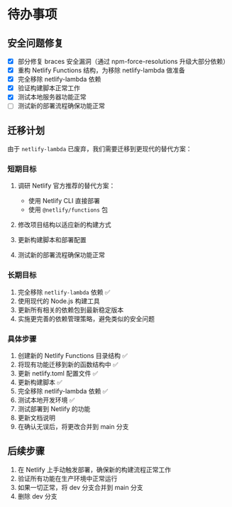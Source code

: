 # 待办事项

## 安全问题修复

- [x] 部分修复 braces 安全漏洞（通过 npm-force-resolutions 升级大部分依赖）
- [x] 重构 Netlify Functions 结构，为移除 netlify-lambda 做准备
- [x] 完全移除 netlify-lambda 依赖
- [x] 验证构建脚本正常工作
- [x] 测试本地服务器功能正常
- [ ] 测试新的部署流程确保功能正常

## 迁移计划

由于 `netlify-lambda` 已废弃，我们需要迁移到更现代的替代方案：

### 短期目标
1. 调研 Netlify 官方推荐的替代方案：
   - 使用 Netlify CLI 直接部署
   - 使用 `@netlify/functions` 包

2. 修改项目结构以适应新的构建方式

3. 更新构建脚本和部署配置

4. 测试新的部署流程确保功能正常

### 长期目标
1. 完全移除 `netlify-lambda` 依赖 ✅
2. 使用现代的 Node.js 构建工具
3. 更新所有相关的依赖包到最新稳定版本
4. 实施更完善的依赖管理策略，避免类似的安全问题

### 具体步骤
1. 创建新的 Netlify Functions 目录结构 ✅
2. 将现有功能迁移到新的函数结构中 ✅
3. 更新 netlify.toml 配置文件 ✅
4. 更新构建脚本 ✅
5. 完全移除 netlify-lambda 依赖 ✅
6. 测试本地开发环境 ✅
7. 测试部署到 Netlify 的功能
8. 更新文档说明
9. 在确认无误后，将更改合并到 main 分支

## 后续步骤

1. 在 Netlify 上手动触发部署，确保新的构建流程正常工作
2. 验证所有功能在生产环境中正常运行
3. 如果一切正常，将 dev 分支合并到 main 分支
4. 删除 dev 分支